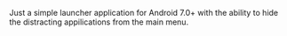 Just a simple launcher application for Android 7.0+ with the ability to hide the distracting appilications from the main menu.